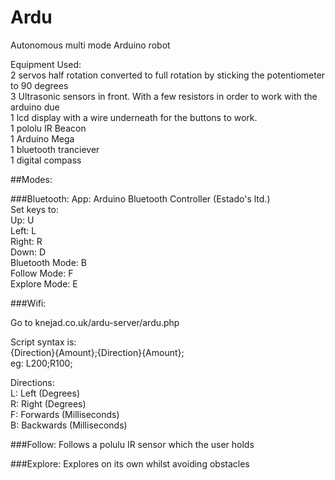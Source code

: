 # Ardu
Autonomous multi mode Arduino robot



Equipment Used: <br>
2 servos half rotation converted to full rotation by sticking the potentiometer to 90 degrees <br>
3 Ultrasonic sensors in front. With a few resistors in order to work with the arduino due <br>
1 lcd display with a wire underneath for the buttons to work.<br>
1 pololu IR Beacon<br>
1 Arduino Mega<br>
1 bluetooth tranciever<br>
1 digital compass<br>

##Modes:

###Bluetooth:
App: Arduino Bluetooth Controller (Estado's ltd.)<br>
Set keys to:<br>
Up: U<br>
Left: L<br>
Right: R<br>
Down: D<br>
Bluetooth Mode: B<br>
Follow Mode: F<br>
Explore Mode: E<br>

###Wifi:

Go to knejad.co.uk/ardu-server/ardu.php<br>

Script syntax is:<br>
{Direction}{Amount};{Direction}{Amount};<br>
eg: L200;R100;<br>

Directions:<br>
L: Left (Degrees)<br>
R: Right (Degrees)<br>
F: Forwards (Milliseconds)<br>
B: Backwards (Milliseconds)<br>

###Follow:
Follows a polulu IR sensor which the user holds<br>

###Explore:
Explores on its own whilst avoiding obstacles<br>
